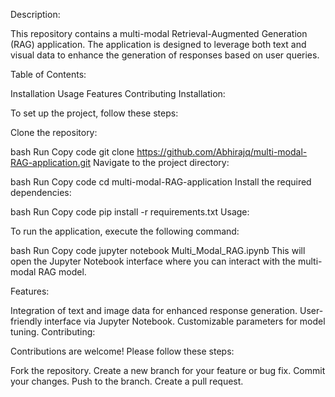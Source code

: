 Description:

This repository contains a multi-modal Retrieval-Augmented Generation (RAG) application. The application is designed to leverage both text and visual data to enhance the generation of responses based on user queries.

Table of Contents:

Installation
Usage
Features
Contributing
Installation:

To set up the project, follow these steps:

Clone the repository:

bash
Run
Copy code
git clone https://github.com/Abhirajq/multi-modal-RAG-application.git
Navigate to the project directory:

bash
Run
Copy code
cd multi-modal-RAG-application
Install the required dependencies:

bash
Run
Copy code
pip install -r requirements.txt
Usage:

To run the application, execute the following command:

bash
Run
Copy code
jupyter notebook Multi_Modal_RAG.ipynb
This will open the Jupyter Notebook interface where you can interact with the multi-modal RAG model.

Features:

Integration of text and image data for enhanced response generation.
User-friendly interface via Jupyter Notebook.
Customizable parameters for model tuning.
Contributing:

Contributions are welcome! Please follow these steps:

Fork the repository.
Create a new branch for your feature or bug fix.
Commit your changes.
Push to the branch.
Create a pull request.
